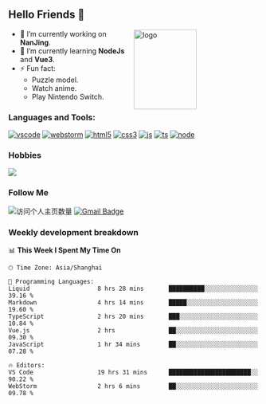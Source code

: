 ## Hello Friends 👋

<img src="https://github-readme-stats.vercel.app/api?username=Eugeniocode&show_icons=true&theme=vue" alt="logo" height="160" align="right" width="50%" />

- 🔭 I’m currently working on **NanJing**.
- 🌱 I’m currently learning **NodeJs** and **Vue3**.
- ⚡ Fun fact: 
  - Puzzle model.
  - Watch anime.
  - Play Nintendo Switch.



### Languages and Tools:

[![vscode](https://img.shields.io/badge/Visual%20Studio%20Code-blue?style=flat-square&logo=visualstudiocode&logoColor=ffffff)]()
[![webstorm](https://img.shields.io/badge/webstorm-528DD7?style=flat-square&logo=webstorm&logoColor=#ffffff)]()
[![html5](https://img.shields.io/badge/-HTML5-F16528?style=flat-square&logo=html5&logoColor=ffffff)]()
[![css3](https://img.shields.io/badge/-CSS3-3699D5?style=flat-square&logo=css3&logoColor=ffffff)]()
[![js](https://img.shields.io/badge/-Javascript-F0DA50?style=flat-square&logo=javascript&logoColor=ffffff)]()
[![ts](https://img.shields.io/badge/-Typescript-083061?style=flat-square&logo=typescript&logoColor=ffffff)]()
[![node](https://img.shields.io/badge/-Node.js-80BD00?style=flat-square&logo=nodedotjs&logoColor=ffffff)]()


### Hobbies

![](https://img.shields.io/badge/-Nintendo%20Switch-e60012?style=flat-square&logo=nintendo%20switch&logoColor=ffffff)

### Follow Me
![访问个人主页数量](https://komarev.com/ghpvc/?username=Eugeniocode&color=blue)
[![Gmail Badge](https://img.shields.io/badge/mail-eugeniocode@yeah.net-blue?style=flat&logo=Gmail&logoColor=white&link=mailto:eugeniocode@yeah.net)](mailto:eugeniocode@yeah.net)


### Weekly development breakdown
<!--START_SECTION:waka-->
📊 **This Week I Spent My Time On** 

```text
🕑︎ Time Zone: Asia/Shanghai

💬 Programming Languages: 
Liquid                   8 hrs 28 mins       ██████████░░░░░░░░░░░░░░░   39.16 % 
Markdown                 4 hrs 14 mins       █████░░░░░░░░░░░░░░░░░░░░   19.60 % 
TypeScript               2 hrs 20 mins       ███░░░░░░░░░░░░░░░░░░░░░░   10.84 % 
Vue.js                   2 hrs               ██░░░░░░░░░░░░░░░░░░░░░░░   09.30 % 
JavaScript               1 hr 34 mins        ██░░░░░░░░░░░░░░░░░░░░░░░   07.28 % 

🔥 Editors: 
VS Code                  19 hrs 31 mins      ███████████████████████░░   90.22 % 
WebStorm                 2 hrs 6 mins        ██░░░░░░░░░░░░░░░░░░░░░░░   09.78 % 
```


<!--END_SECTION:waka-->

